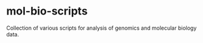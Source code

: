 # mol-bio-scripts
Collection of various scripts for analysis of genomics and molecular biology data.

